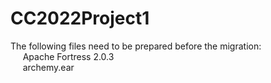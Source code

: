 # CC2022Project1

The following files need to be prepared before the migration:  
&nbsp;&nbsp;&nbsp;&nbsp; Apache Fortress 2.0.3  
&nbsp;&nbsp;&nbsp;&nbsp; archemy.ear  
